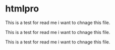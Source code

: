 # htmlpro
This is a test for read me
i want to chnage this file.

This is a test for read me
i want to chnage this file.

This is a test for read me
i want to chnage this file.
